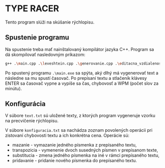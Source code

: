 # TYPE RACER
Tento program slúži na skúšanie rýchlopisu. 

## Spustenie programu
Na spustenie treba mať nainštalovaný kompilátor jazyka C++. Program sa dá skompilovať nasledovným príkazom: 

```bash
g++ .\main.cpp .\leveshtein.cpp .\generovanie.cpp .\editacna_vzdialenost.cpp -o main.exe
```
Po spustený programu `.\main.exe` sa spýta, aký dlhý má vygenerovať text a následne sa mu spustí časovač. Po prepísaní textu a stlačeník klávesy ENTER sa časovač vypne a vypíše sa čas, chybovosť a WPM (počet slov za minútu).

## Konfigurácia
V súbore `text.txt` sú uložené texty, z ktorých program vygeneruje vzorku na precvičenie rýchlopisu. 

V súbore `konfiguracia.txt` sa nachádza zoznam povolených operácii pri zistovaní chybovosti textu a ich konkrétna cena. Operácie sú:
- mazanie - vymazanie jedného písmenka z prepísaného textu,
- transpozicia - vymenenie dvoch susedných písmen v prepísanom texte,
- substitucia - zmena jedného písmenka na iné v rámci prepísaného textu,
- pridavanie - pridanie nového písmenka do prepísaného textu.

